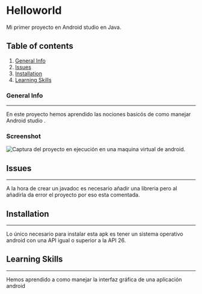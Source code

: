 # Helloworld
Mi primer proyecto en Android studio en Java.
## Table of contents
1. [General Info](#general-info)
2. [Issues](#issues)
3. [Installation](#installation)
4. [Learning Skills](#learning-skills)
### General Info
***
En este proyecto hemos aprendido las nociones basicós de como manejar Android studio .
### Screenshot
![Captura del proyecto en ejecución en una maquina virtual de android.](/master/Android.png)
## Issues
***
A la hora de crear un javadoc es necesario añadir una libreria  pero al añadirla da error el proyecto por eso esta comentada.
## Installation
***
Lo único necesario para instalar esta apk es tener un sistema operativo android con una API igual o superior a la API 26.
## Learning Skills
*** 
Hemos aprendido a como manejar la interfaz gráfica de una aplicación android 